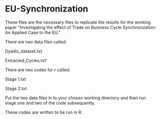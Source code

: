 # EU-Synchronization

These files are the necessary files to replicate the results for the working paper "Investigating the effect of Trade on Business Cycle Synchronization: An Applied Case to the EU."

There are two data files called: 

Dyadic_dataset.txt

Extracted_Cycles.txt'

There are two codes for r called:

Stage 1.txt

Stage 2.txt

Put the two data files in to your chosen working directory and then run stage one and two of the code subsequently.

These codes are written to be run in R.

